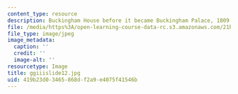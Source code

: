 ```yaml
---
content_type: resource
description: Buckingham House before it became Buckingham Palace, 1809.
file: /media/https%3A/open-learning-course-data-rc.s3.amazonaws.com/21h-342-the-royal-family-fall-2003/419b23d03465868df2a9e4075f41546b_ggiiislide12.jpg
file_type: image/jpeg
image_metadata:
  caption: ''
  credit: ''
  image-alt: ''
resourcetype: Image
title: ggiiislide12.jpg
uid: 419b23d0-3465-868d-f2a9-e4075f41546b
---
```

